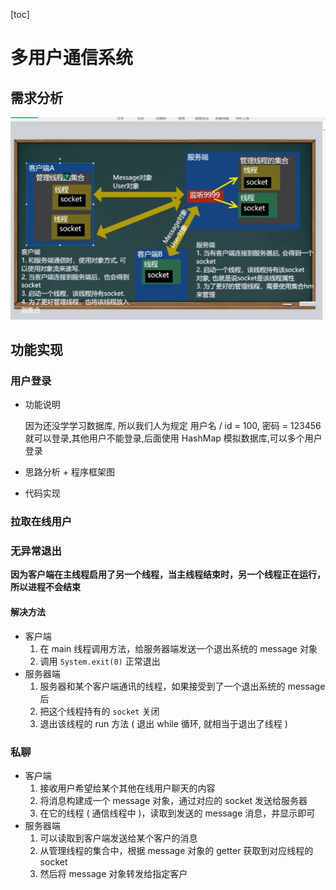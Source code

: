 [toc]

# 多用户通信系统

## 需求分析

![](../images/Java多用户通信系统需求分析.png)

## 功能实现

### 用户登录

- 功能说明

  因为还没学学习数据库, 所以我们人为规定 用户名 / id = 100, 密码 = 123456 就可以登录,其他用户不能登录,后面使用 HashMap 模拟数据库,可以多个用户登录

- 思路分析 + 程序框架图

- 代码实现

### 拉取在线用户

### 无异常退出

**因为客户端在主线程启用了另一个线程，当主线程结束时，另一个线程正在运行，所以进程不会结束**

#### 解决方法

- 客户端
  1. 在 main 线程调用方法，给服务器端发送一个退出系统的 message 对象
  2. 调用 `System.exit(0)` 正常退出 
- 服务器端
  1. 服务器和某个客户端通讯的线程，如果接受到了一个退出系统的 message 后
  2. 把这个线程持有的 `socket` 关闭
  3. 退出该线程的 run 方法 ( 退出 while 循环, 就相当于退出了线程 )

### 私聊

- 客户端
  1. 接收用户希望给某个其他在线用户聊天的内容
  2. 将消息构建成一个 message 对象，通过对应的 socket 发送给服务器
  3. 在它的线程 ( 通信线程中 )，读取到发送的 message 消息，并显示即可
- 服务器端
  1. 可以读取到客户端发送给某个客户的消息
  2. 从管理线程的集合中，根据 message 对象的 getter 获取到对应线程的 socket
  3. 然后将 message 对象转发给指定客户